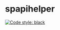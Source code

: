 # spapihelper

[![Code style: black](https://img.shields.io/badge/code%20style-black-000000.svg)](https://github.com/psf/black)
